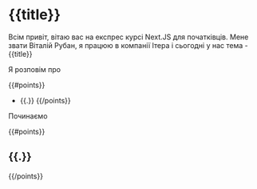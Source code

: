 # {{title}}

Всім привіт, вітаю вас на експрес курсі Next.JS для початківців. Мене звати Віталій Рубан, я працюю в компанії Ітера і сьогодні у нас тема - {{title}}

Я розповім про

{{#points}}
* {{.}}
{{/points}}

Починаємо

{{#points}}
## {{.}}

{{/points}}